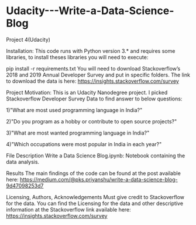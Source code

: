# Udacity---Write-a-Data-Science-Blog
Project 4(Udacity)

Installation:
This code runs with Python version 3.* and requires some libraries, to install theses libraries you will need to execute:

pip install -r requirements.txt
You will need to download Stackoverflow’s 2018 and 2019 Annual Developer Survey and put in specific folders. The link to download the data is here: https://insights.stackoverflow.com/survey


Project Motivation:
This is an Udacity Nanodegree project. I picked Stackoverflow Developer Survey Data to find answer to below questions:

1)"What are most used programming language in India?"

2)"Do you program as a hobby or contribute to open source projects?"

3)"What are most wanted programming language in India?"

4)"Which occupations were most popular in India in each year?"

File Description
Write a Data Science Blog.ipynb:
Notebook containing the data analysis.

Results
The main findings of the code can be found at the post available here: https://medium.com/@pks.priyanshu/write-a-data-science-blog-9d47098253d7


Licensing, Authors, Acknowledgements
Must give credit to Stackoverflow for the data. You can find the Licensing for the data and other descriptive information at the Stackoverflow link available here: https://insights.stackoverflow.com/survey
